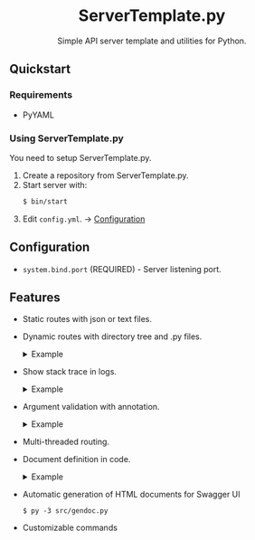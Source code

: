 <div align="center">
  <h1>ServerTemplate.py</h1>
  <p>Simple API server template and utilities for Python.</p>
</div>

## Quickstart

### Requirements

- PyYAML

### Using ServerTemplate.py

You need to setup ServerTemplate.py.

1. Create a repository from ServerTemplate.py.
2. Start server with:
    ```bash
    $ bin/start
    ```
3. Edit `config.yml`. -> [Configuration](#Configuration)

## Configuration

- `system.bind.port` (REQUIRED) - Server listening port.


## Features

- Static routes with json or text files.
- Dynamic routes with directory tree and .py files.
  <details>
    <summary>Example</summary>
  
    ```
      /
      ├── _.py <- this is index file.
      ├── api
      │   ├── add-user.py
      │   └── get-users.py
      ├── articles
      │   └── 2021-08-25
      │       └── _.py
      └── example.py
    ```

    In this example, you can make a route of /api/add-user.
  </summary>
- Show stack trace in logs.
  <details>
    <summary>Example</summary>

  ```python
  [00:00:00 WARN] Unexpected exception while handling client request resource /example
        at server.handler.dynamic_handle(handler.py:133): handler.handle(self, path, params)
        at route._context(route.py:194): if missing(handler, params, args):
        at route.missing(route.py:43): diff = search_missing(fields, require)
  Caused by: AttributeError: 'tuple' object has no attribute 'remove'
        at route.search_missing(route.py:66): require.remove(key)
  ```

  </details>

- Argument validation with annotation.
  <details>
    <summary>Example</summary>
  
    ```python

    @route.http("GET", args=(
        ep.Argument("text", "str", "query", maximum=32),
        ep.Argument("count", "int", "query", minimum=1, maximum=100)),
    require_auth=False)
    def handle(handler, path, params):
        q = params["text"] * params["count"]
        route.success(handler, 200, q)

    ```
  </details>
- Multi-threaded routing.
- Document definition in code.
  <details>
    <summary>Example</summary>
  
    ```python
    def params():
        return [
            {
                "name": "text",
                "in": "query",
                "about": "Input text.",
                "required": True,
                "type": "string"
            },
            {
                "name": "count",
                "in": "query",
                "about": "Count.",
                "required": True,
                "type": "integer",
                "minimum": 1,
                "maximum": 100
            }
        ]

    def docs():
        return {
            "get": {
                "about": "Outputs the specified text.",
                "returns": "application/json",
                200: {
                "about": "Successful response.",
                "example": {
                    "success": True,
                    "result": "Hello, world!"
                }
            }
        }
    }
    ```
  
  </summary>
  
- Automatic generation of HTML documents for Swagger UI
  ```console
  $ py -3 src/gendoc.py
  ```
- Customizable commands
